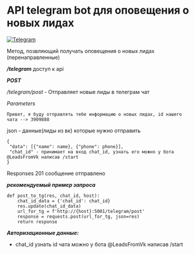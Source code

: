 # API telegram bot для оповещения о новых лидах

[![Telegram](https://img.shields.io/badge/-Telegram-141130?style=for-the-badge&logo=Telegram)]( https://t.me/LeadsFromVkBot)

Метод, позвляющий получать оповещения о новых лидах (перенаправленные)


***/telegram*** доступ к api

___POST___

_/telegram/post_ - Отправляет новые лиды в телеграм чат

*Parameters*


```
Привет, я буду отправлять тебе информацию о новых лидах, id нашего чата --> 3909888
```

json - данные(лиды из вк) которые нужно отправить

```
{
 "data": [{"name": name}, {"phone": phone}],
 "chat_id" - принимает на вход chat_id, узнать его можно у бота @LeadsFromVk написав /start
}
```


Responses 201 сообщение отправлено

___рекомендуемый пример запроса___

```
def post_to_tg(res, chat_id, host):
    chat_id_data = {'chat_id': chat_id}
    res.update(chat_id_data)
    url_for_tg = f'http://{host}:5001/telegram/post'
    response = requests.post(url_for_tg, json=res)
    return response
```

***Авторизационные данные:***

- chat_id узнать id чата можно у бота @LeadsFromVk написав /start
